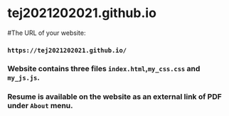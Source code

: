# tej2021202021.github.io

#The URL of your website:
### `https://tej2021202021.github.io/`

### Website contains three files `index.html`,`my_css.css` and `my_js.js`.
### Resume is available on the website as an external link of PDF under `About` menu.
